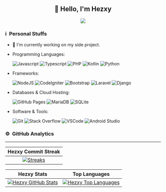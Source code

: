 <div align="center">
<h2>👋 Hello, I'm Hezxy</h2>

[<img src="https://img.shields.io/badge/instagram-%23E4405F.svg?&style=for-the-badge&logo=instagram&logoColor=white">](https://instagram.com/fathurprdd)

</div>

### ℹ &nbsp;Personal Stuffs
- 🔭 I'm currently working on my side project.
- Programming Languages: &nbsp;

  ![Javascript](https://img.shields.io/badge/Javascript-F0DB4F?style=for-the-badge&logo=javascript&logoColor=323330)
  ![Typescript](https://img.shields.io/badge/TypeScript-3178c6?style=for-the-badge&logo=typescript&logoColor=fff)
  ![PHP](https://img.shields.io/badge/PHP-484C89?style=for-the-badge&logo=php&logoColor=fff)
  ![Kotlin](https://img.shields.io/badge/Kotlin-7F52FF?style=for-the-badge&logo=kotlin&logoColor=fff)
  ![Python](https://img.shields.io/badge/Python-306998?style=for-the-badge&logo=python&logoColor=fff)

- Frameworks: &nbsp;

  ![NodeJS](https://img.shields.io/badge/Node.js-43853D?style=for-the-badge&logo=node.js&logoColor=white)
  ![CodeIgniter](https://img.shields.io/badge/CodeIgniter-DD4814?style=for-the-badge&logo=CodeIgniter&logoColor=fff)
  ![Bootstrap](https://img.shields.io/badge/Bootstrap-563d7c?style=for-the-badge&logo=bootstrap&logoColor=fff)
  ![Laravel](https://img.shields.io/badge/Laravel-f55247?style=for-the-badge&logo=laravel&logoColor=fff)
  ![Django](https://img.shields.io/badge/Django-092e20?style=for-the-badge&logo=django)

- Databases & Cloud Hosting: &nbsp;

  ![GitHub Pages](https://img.shields.io/badge/GitHub%20pages-000?style=for-the-badge&logo=github&logoColor=fff)
  ![MariaDB](https://img.shields.io/badge/MariaDB-00758f?style=for-the-badge&logo=mariadb)
  ![SQLite](https://img.shields.io/badge/SQLite-003a57?style=for-the-badge&logo=sqlite&logoColor=fff)

- Software & Tools: &nbsp;

  ![Git](https://img.shields.io/badge/Git-f34f29?style=for-the-badge&logo=git&logoColor=fff)
  ![Stack Overflow](https://img.shields.io/badge/Stack_overflow-F47F24?style=for-the-badge&logo=stackoverflow&logoColor=fff)
  ![VSCode](https://img.shields.io/badge/Visual_Studio_Code-0098FF?style=for-the-badge&logo=visualstudiocode&logoColor=fff)
  ![Android Studio](https://img.shields.io/badge/Android_Studio-3ddc84?style=for-the-badge&logo=androidstudio&logoColor=fff)

### ⚙ &nbsp;GitHub Analytics

---

|        Hezxy Commit Streak        |
|:--------------------------------:|
|    [![Streaks](https://streak-stats.demolab.com/?user=hezxy&theme=radical)](https://streak-stats.demolab.com/)    |

|    Hezxy Stats    |    Top Languages    |
| :---------------------: | :-------------------: |
|    [![Hezxy GitHub Stats](https://github-readme-stats.vercel.app/api?username=hezxy&hide=stars&show_icons=true&locale=en&hide_rank=true&custom_title=My%20GitHub%20Stats&theme=radical)](https://github-readme-stats.vercel.app)    |    [![Hezxy Top Languages](https://github-readme-stats.vercel.app/api/top-langs?username=hezxy&layout=compact&theme=radical)](https://github-readme-stats.vercel.app)    |

<!--
**hezxy/hezxy** is a ✨ _special_ ✨ repository because its `README.md` (this file) appears on your GitHub profile.

Here are some ideas to get you started:

- 🔭 I’m currently working on ...
- 🌱 I’m currently learning ...
- 👯 I’m looking to collaborate on ...
- 🤔 I’m looking for help with ...
- 💬 Ask me about ...
- 📫 How to reach me: ...
- 😄 Pronouns: ...
- ⚡ Fun fact: ...
-->
